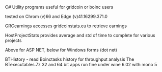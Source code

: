 C# Utility programs useful for gridcoin or boinc users

tested on Chrom (v)66 and Edge (v)41.16299.371.0

GRCearnings accesses gridcoinstats.eu to retrieve earnings

HostProjectStats provides average and std of time to complete for various projects

Above for ASP NET, below for Windows forms (dot net)

BTHistory - read Boinctasks history for throughput analysis 
The BTexecutables.7z 32 and 64 bit apps run fine under wine 6.02 with mono 5

